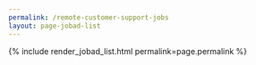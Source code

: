 ```yaml
---
permalink: /remote-customer-support-jobs
layout: page-jobad-list
---
```

{% include render_jobad_list.html permalink=page.permalink %}
